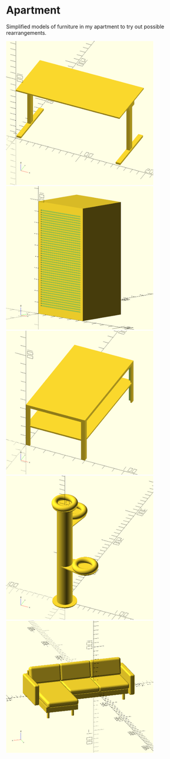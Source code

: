 # Apartment

Simplified models of furniture in my apartment to try out possible rearrangements.

<p float="left">
  <img src="./desk.png" width="400px" />
  <img src="./cabinet.png" width="400px" />
  <img src="./couch_table.png" width="400px" />
  <img src="./scratching_post.png" width="400px" />
  <img src="./couch.png" width="400px" />
</p>
